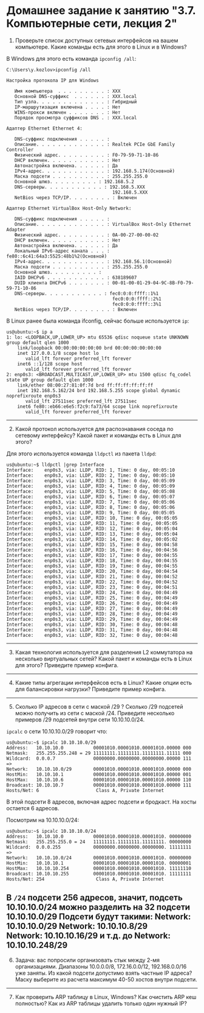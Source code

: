 # Домашнее задание к занятию "3.7. Компьютерные сети, лекция 2"

1. Проверьте список доступных сетевых интерфейсов на вашем компьютере. Какие команды есть для этого в Linux и в Windows?

В Windows для этого есть команда `ipconfig /all`:
```
C:\Users\y.kozlov>ipconfig /all

Настройка протокола IP для Windows

   Имя компьютера  . . . . . . . . . : XXX
   Основной DNS-суффикс  . . . . . . : XXX.local
   Тип узла. . . . . . . . . . . . . : Гибридный
   IP-маршрутизация включена . . . . : Нет
   WINS-прокси включен . . . . . . . : Нет
   Порядок просмотра суффиксов DNS . : XXX.local

Адаптер Ethernet Ethernet 4:

   DNS-суффикс подключения . . . . . :
   Описание. . . . . . . . . . . . . : Realtek PCIe GbE Family Controller
   Физический адрес. . . . . . . . . : F0-79-59-71-10-86
   DHCP включен. . . . . . . . . . . : Нет
   Автонастройка включена. . . . . . : Да
   IPv4-адрес. . . . . . . . . . . . : 192.168.5.174(Основной)
   Маска подсети . . . . . . . . . . : 255.255.255.0
   Основной шлюз. . . . . . . . . : 192.168.5.2
   DNS-серверы. . . . . . . . . . . : 192.168.5.XXX
                                       192.168.5.XXX
   NetBios через TCP/IP. . . . . . . . : Включен

Адаптер Ethernet VirtualBox Host-Only Network:

   DNS-суффикс подключения . . . . . :
   Описание. . . . . . . . . . . . . : VirtualBox Host-Only Ethernet Adapter
   Физический адрес. . . . . . . . . : 0A-00-27-00-00-02
   DHCP включен. . . . . . . . . . . : Нет
   Автонастройка включена. . . . . . : Да
   Локальный IPv6-адрес канала . . . : fe80::6c41:64a3:5525:48b1%2(Основной)
   IPv4-адрес. . . . . . . . . . . . : 192.168.56.1(Основной)
   Маска подсети . . . . . . . . . . : 255.255.255.0
   Основной шлюз. . . . . . . . . :
   IAID DHCPv6 . . . . . . . . . . . : 638189607
   DUID клиента DHCPv6 . . . . . . . : 00-01-00-01-29-04-9C-8B-F0-79-59-71-10-86
   DNS-серверы. . . . . . . . . . . : fec0:0:0:ffff::1%1
                                       fec0:0:0:ffff::2%1
                                       fec0:0:0:ffff::3%1
   NetBios через TCP/IP. . . . . . . . : Включен
```
В Linux ранее была команда ifconfig, сейчас больше используется `ip`:
```
us@ubuntu:~$ ip a
1: lo: <LOOPBACK,UP,LOWER_UP> mtu 65536 qdisc noqueue state UNKNOWN group default qlen 1000
    link/loopback 00:00:00:00:00:00 brd 00:00:00:00:00:00
    inet 127.0.0.1/8 scope host lo
       valid_lft forever preferred_lft forever
    inet6 ::1/128 scope host
       valid_lft forever preferred_lft forever
2: enp0s3: <BROADCAST,MULTICAST,UP,LOWER_UP> mtu 1500 qdisc fq_codel state UP group default qlen 1000
    link/ether 08:00:27:81:0f:7d brd ff:ff:ff:ff:ff:ff
    inet 192.168.5.162/24 brd 192.168.5.255 scope global dynamic noprefixroute enp0s3
       valid_lft 27511sec preferred_lft 27511sec
    inet6 fe80::eb66:e6e5:f2c9:fa73/64 scope link noprefixroute
       valid_lft forever preferred_lft forever
```
---

2. Какой протокол используется для распознавания соседа по сетевому интерфейсу? Какой пакет и команды есть в Linux для этого?

Для этого используется команда `lldpctl` из пакета `lldpd`:
```
us@ubuntu:~$ lldpctl |grep Interface
Interface:    enp0s3, via: LLDP, RID: 1, Time: 0 day, 00:05:10
Interface:    enp0s3, via: LLDP, RID: 2, Time: 0 day, 00:05:10
Interface:    enp0s3, via: LLDP, RID: 3, Time: 0 day, 00:05:09
Interface:    enp0s3, via: LLDP, RID: 4, Time: 0 day, 00:05:09
Interface:    enp0s3, via: LLDP, RID: 5, Time: 0 day, 00:05:08
Interface:    enp0s3, via: LLDP, RID: 6, Time: 0 day, 00:05:07
Interface:    enp0s3, via: LLDP, RID: 7, Time: 0 day, 00:05:06
Interface:    enp0s3, via: LLDP, RID: 8, Time: 0 day, 00:05:06
Interface:    enp0s3, via: LLDP, RID: 9, Time: 0 day, 00:05:05
Interface:    enp0s3, via: LLDP, RID: 10, Time: 0 day, 00:05:05
Interface:    enp0s3, via: LLDP, RID: 11, Time: 0 day, 00:05:05
Interface:    enp0s3, via: LLDP, RID: 12, Time: 0 day, 00:05:04
Interface:    enp0s3, via: LLDP, RID: 13, Time: 0 day, 00:05:04
Interface:    enp0s3, via: LLDP, RID: 14, Time: 0 day, 00:05:02
Interface:    enp0s3, via: LLDP, RID: 15, Time: 0 day, 00:04:58
Interface:    enp0s3, via: LLDP, RID: 16, Time: 0 day, 00:04:56
Interface:    enp0s3, via: LLDP, RID: 17, Time: 0 day, 00:04:55
Interface:    enp0s3, via: LLDP, RID: 18, Time: 0 day, 00:04:55
Interface:    enp0s3, via: LLDP, RID: 19, Time: 0 day, 00:04:55
Interface:    enp0s3, via: LLDP, RID: 20, Time: 0 day, 00:04:54
Interface:    enp0s3, via: LLDP, RID: 21, Time: 0 day, 00:04:52
Interface:    enp0s3, via: LLDP, RID: 22, Time: 0 day, 00:04:52
Interface:    enp0s3, via: LLDP, RID: 23, Time: 0 day, 00:04:51
Interface:    enp0s3, via: LLDP, RID: 24, Time: 0 day, 00:04:49
Interface:    enp0s3, via: LLDP, RID: 25, Time: 0 day, 00:04:49
Interface:    enp0s3, via: LLDP, RID: 26, Time: 0 day, 00:04:49
Interface:    enp0s3, via: LLDP, RID: 27, Time: 0 day, 00:04:49
Interface:    enp0s3, via: LLDP, RID: 28, Time: 0 day, 00:04:49
Interface:    enp0s3, via: LLDP, RID: 29, Time: 0 day, 00:04:49
Interface:    enp0s3, via: LLDP, RID: 30, Time: 0 day, 00:04:48
Interface:    enp0s3, via: LLDP, RID: 31, Time: 0 day, 00:04:48
Interface:    enp0s3, via: LLDP, RID: 32, Time: 0 day, 00:04:48
```
---

3. Какая технология используется для разделения L2 коммутатора на несколько виртуальных сетей? Какой пакет и команды есть в Linux для этого? Приведите пример конфига.


---

4. Какие типы агрегации интерфейсов есть в Linux? Какие опции есть для балансировки нагрузки? Приведите пример конфига.


---

5. Сколько IP адресов в сети с маской /29 ? Сколько /29 подсетей можно получить из сети с маской /24. Приведите несколько примеров /29 подсетей внутри сети 10.10.10.0/24.

`ipcalc` о сети 10.10.10.0/29 говорит что:
```
us@ubuntu:~$ ipcalc 10.10.10.0/29
Address:   10.10.10.0           00001010.00001010.00001010.00000 000
Netmask:   255.255.255.248 = 29 11111111.11111111.11111111.11111 000
Wildcard:  0.0.0.7              00000000.00000000.00000000.00000 111
=>
Network:   10.10.10.0/29        00001010.00001010.00001010.00000 000
HostMin:   10.10.10.1           00001010.00001010.00001010.00000 001
HostMax:   10.10.10.6           00001010.00001010.00001010.00000 110
Broadcast: 10.10.10.7           00001010.00001010.00001010.00000 111
Hosts/Net: 6                     Class A, Private Internet
```
В этой подсети 8 адресов, включая адрес подсети и бродкаст. На хосты остается 6 адресов.

Посмотрим на 10.10.10.0/24:
```
us@ubuntu:~$ ipcalc 10.10.10.0/24
Address:   10.10.10.0           00001010.00001010.00001010. 00000000
Netmask:   255.255.255.0 = 24   11111111.11111111.11111111. 00000000
Wildcard:  0.0.0.255            00000000.00000000.00000000. 11111111
=>
Network:   10.10.10.0/24        00001010.00001010.00001010. 00000000
HostMin:   10.10.10.1           00001010.00001010.00001010. 00000001
HostMax:   10.10.10.254         00001010.00001010.00001010. 11111110
Broadcast: 10.10.10.255         00001010.00001010.00001010. 11111111
Hosts/Net: 254                   Class A, Private Internet
```
В `/24` подсети 256 адресов, значит, подсеть 10.10.10.0/24 можно разделить на 32 подсети 10.10.10.0/29
Подсети будут такими:
Network:   10.10.10.0/29 
Network:   10.10.10.8/29   
Network:   10.10.10.16/29 и т.д. до Network:   10.10.10.248/29 
---

6. Задача: вас попросили организовать стык между 2-мя организациями. Диапазоны 10.0.0.0/8, 172.16.0.0/12, 192.168.0.0/16 уже заняты. Из какой подсети допустимо взять частные IP адреса? Маску выберите из расчета максимум 40-50 хостов внутри подсети.


---

7. Как проверить ARP таблицу в Linux, Windows? Как очистить ARP кеш полностью? Как из ARP таблицы удалить только один нужный IP?

